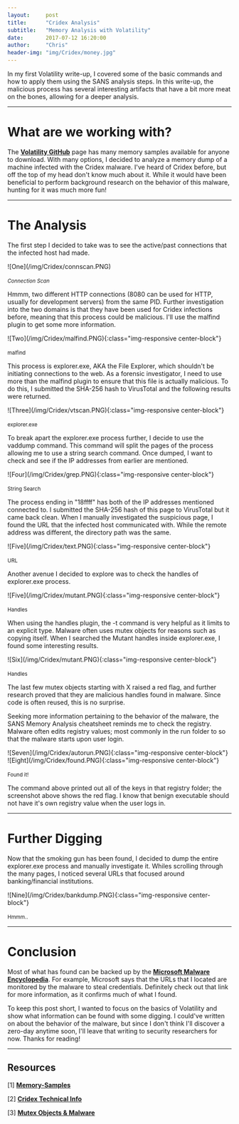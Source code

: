 ```yaml
---
layout:     post
title:      "Cridex Analysis"
subtitle:   "Memory Analysis with Volatility"
date:       2017-07-12 16:20:00
author:     "Chris"
header-img: "img/Cridex/money.jpg"
---
```


<p>In my first Volatility write-up, I covered some of the basic commands and how to apply them using the SANS analysis steps. In this write-up, the malicious process has several interesting artifacts that have a bit more meat on the bones, allowing for a deeper analysis.</p>
<hr>

<h1>What are we working with?</h1>

<p>The <a href="https://github.com/volatilityfoundation/volatility/wiki/Memory-Samples"><b>Volatility GitHub</b></a> page has many memory samples available for anyone to download. With many options, I decided to analyze a memory dump of a machine infected with the Cridex malware. I've heard of Cridex before, but off the top of my head don't know much about it. While it would have been beneficial to perform background research on the behavior of this malware, hunting for it was much more fun!</p>
<hr>

<h1>The Analysis</h1>

<p> The first step I decided to take was to see the active/past connections that the infected host had made.</p>
![One](/img/Cridex/connscan.PNG)
<p class="text-center"><small><i>Connection Scan</i></small></p>

<p>Hmmm, two different HTTP connections (8080 can be used for HTTP, usually for development servers) from the same PID. Further investigation into the two domains is that they have been used for Cridex infections before, meaning that this process could be malicious. I'll use the malfind plugin to get some more information.</p>
![Two](/img/Cridex/malfind.PNG){:class="img-responsive center-block"}
<p class="text-center"><small>malfind</small></p>

<p>This process is explorer.exe, AKA the File Explorer, which shouldn't be initiating connections to the web. As a forensic investigator, I need to use more than the malfind plugin to ensure that this file is actually malicious. To do this, I submitted the SHA-256 hash to VirusTotal and the following results were returned.</p>
![Three](/img/Cridex/vtscan.PNG){:class="img-responsive center-block"}
<p class="text-center"><small>explorer.exe</small></p>

<p>To break apart the explorer.exe process further, I decide to use the vaddump command. This command will split the pages of the process allowing me to use a string search command. Once dumped, I want to check and see if the IP addresses from earlier are mentioned.</p>
![Four](/img/Cridex/grep.PNG){:class="img-responsive center-block"}
<p class="text-center"><small>String Search</small></p>

<p>The process ending in "18ffff" has both of the IP addresses mentioned connected to. I submitted the SHA-256 hash of this page to VirusTotal but it came back clean. When I manually investigated the suspicious page, I found the URL that the infected host communicated with. While the remote address was different, the directory path was the same.</p>
![Five](/img/Cridex/text.PNG){:class="img-responsive center-block"}
<p class="text-center"><small>URL</small></p>

<p>Another avenue I decided to explore was to check the handles of explorer.exe process.</p>
![Five](/img/Cridex/mutant.PNG){:class="img-responsive center-block"}
<p class="text-center"><small>Handles</small></p>

<p>When using the handles plugin, the -t command is very helpful as it limits to an explicit type. Malware often uses mutex objects for reasons such as copying itself. When I searched the Mutant handles inside explorer.exe, I found some interesting results.</p>
![Six](/img/Cridex/mutant.PNG){:class="img-responsive center-block"}
<p class="text-center"><small>Handles</small></p>

<p>The last few mutex objects starting with X raised a red flag, and further research proved that they are malicious handles found in malware. Since code is often reused, this is no surprise.</p>
<p>Seeking more information pertaining to the behavior of the malware, the SANS Memory Analysis cheatsheet reminds me to check the registry. Malware often edits registry values; most commonly in the run folder to so that the malware starts upon user login.</p>
![Seven](/img/Cridex/autorun.PNG){:class="img-responsive center-block"}
![Eight](/img/Cridex/found.PNG){:class="img-responsive center-block"}
<p class="text-center"><small>Found it!</small></p>

<p>The command above printed out all of the keys in that registry folder; the screenshot above shows the red flag. I know that benign executable should not have it's own registry value when the user logs in. </p>
<hr>

<h1>Further Digging</h1>
<p>Now that the smoking gun has been found, I decided to dump the entire explorer.exe process and manually investigate it. Whiles scrolling through the many pages, I noticed several URLs that focused around banking/financial institutions.</p>
![Nine](/img/Cridex/bankdump.PNG){:class="img-responsive center-block"}
<p class="text-center"><small>Hmmm..</small></p>
<hr>

<h1>Conclusion</h1>
<p>Most of what has found can be backed up by the <a href="https://www.microsoft.com/en-us/wdsi/threats/malware-encyclopedia-description?Name=Win32%2FCridex"><b>Microsoft Malware Encyclopedia</b></a>. For example, Microsoft says that the URLs that I located are monitored by the malware to steal credentials. Definitely check out that link for more information, as it confirms much of what I found.</p>

<p> To keep this post short, I wanted to focus on the basics of Volatility and show what information can be found with some digging. I could've written on about the behavior of the malware, but since I don't think I'll discover a zero-day anytime soon, I'll leave that writing to security researchers for now. Thanks for reading!</p>
<hr>

<h2>Resources</h2>
<p>[1] <a href="https://github.com/volatilityfoundation/volatility/wiki/Memory-Samples"><b>Memory-Samples</b></a></p>
<p>[2] <a href="https://www.microsoft.com/en-us/wdsi/threats/malware-encyclopedia-description?Name=Win32%2FCridex"><b>Cridex Technical Info</b></a></p>
<p>[3] <a href="https://digital-forensics.sans.org/blog/2012/07/24/mutex-for-malware-discovery-and-iocs/"><b>Mutex Objects & Malware</b></a></p>
